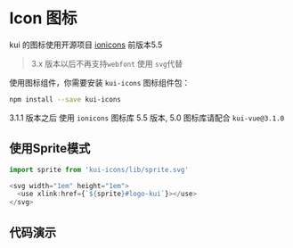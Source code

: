 # Icon 图标

kui 的图标使用开源项目 [ionicons](http://ionicons.com/) 前版本5.5 
>3.x 版本以后不再支持`webfont` 使用 `svg`代替 

使用图标组件，你需要安装 `kui-icons` 图标组件包：
```bash
npm install --save kui-icons
```
3.1.1 版本之后 使用 `ionicons` 图标库 5.5 版本, 5.0 图标库请配合 `kui-vue@3.1.0` 

## 使用Sprite模式
```js
import sprite from 'kui-icons/lib/sprite.svg'

<svg width="1em" height="1em">
  <use xlink:href={`${sprite}#logo-kui`}></use>
</svg>

```

## 代码演示